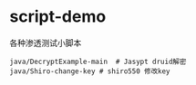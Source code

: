 # script-demo
各种渗透测试小脚本

```text
java/DecryptExample-main  # Jasypt druid解密
java/Shiro-change-key # shiro550 修改key
```
